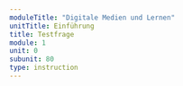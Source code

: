 ```yaml
---
moduleTitle: "Digitale Medien und Lernen"
unitTitle: Einführung
title: Testfrage
module: 1
unit: 0
subunit: 80
type: instruction
---
```


<multiplechoice question="Wie alt ist günter?"></multiplechoice>